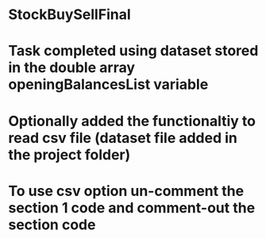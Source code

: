 # StockBuySellFinal
# Task completed using dataset stored in the double array openingBalancesList variable
# Optionally added the functionaltiy to read csv file (dataset file added in the project folder)
# To use csv option un-comment the section 1 code and comment-out the section code
